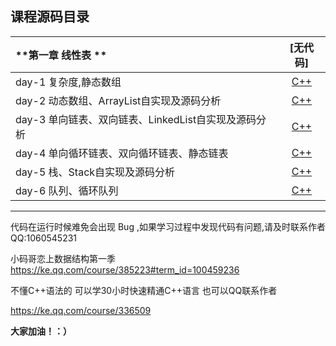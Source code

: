 

## 课程源码目录 

| **第一章 线性表 ** | [无代码] | 
| :--- | :---: | 
| day-1 复杂度,静态数组 | [C++](MJ恋上数据结构/day1/02_ArrayList) 
| day-2 动态数组、ArrayList自实现及源码分析 | [C++](MJ恋上数据结构/day2/02_ArrayList) |
| day-3 单向链表、双向链表、LinkedList自实现及源码分析 | [C++](MJ恋上数据结构/day3/LinkedList)
| day-4 单向循环链表、双向循环链表、静态链表 | [C++](MJ恋上数据结构/day4/LinkedList) |
| day-5 栈、Stack自实现及源码分析 | [C++](MJ恋上数据结构/day5/02-Array-Stack) |
| day-6 队列、循环队列  | [C++](MJ恋上数据结构/day6/LinkedList)|

---

代码在运行时候难免会出现 Bug ,如果学习过程中发现代码有问题,请及时联系作者 QQ:1060545231

小码哥恋上数据结构第一季
https://ke.qq.com/course/385223#term_id=100459236

不懂C++语法的 可以学30小时快速精通C++语言 也可以QQ联系作者

https://ke.qq.com/course/336509

**大家加油！：）**
